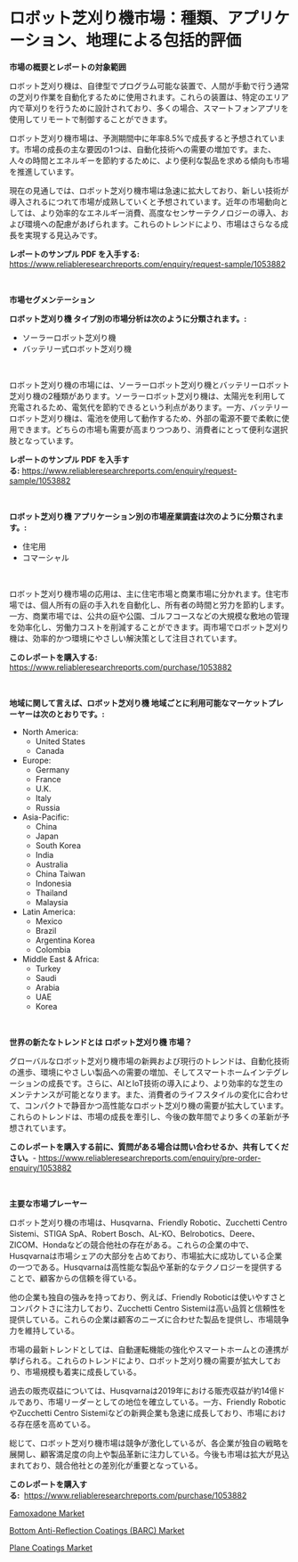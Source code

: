 <p><h1>ロボット芝刈り機市場：種類、アプリケーション、地理による包括的評価</h1></p><p><strong>市場の概要とレポートの対象範囲</strong></p>
<p><p>ロボット芝刈り機は、自律型でプログラム可能な装置で、人間が手動で行う通常の芝刈り作業を自動化するために使用されます。これらの装置は、特定のエリア内で草刈りを行うために設計されており、多くの場合、スマートフォンアプリを使用してリモートで制御することができます。</p><p>ロボット芝刈り機市場は、予測期間中に年率8.5%で成長すると予想されています。市場の成長の主な要因の1つは、自動化技術への需要の増加です。また、人々の時間とエネルギーを節約するために、より便利な製品を求める傾向も市場を推進しています。</p><p>現在の見通しでは、ロボット芝刈り機市場は急速に拡大しており、新しい技術が導入されるにつれて市場が成熟していくと予想されています。近年の市場動向としては、より効率的なエネルギー消費、高度なセンサーテクノロジーの導入、および環境への配慮があげられます。これらのトレンドにより、市場はさらなる成長を実現する見込みです。</p></p>
<p><strong>レポートのサンプル PDF を入手する:</strong> <a href="https://www.reliableresearchreports.com/enquiry/request-sample/1053882">https://www.reliableresearchreports.com/enquiry/request-sample/1053882</a></p>
<p>&nbsp;</p>
<p><strong>市場セグメンテーション</strong></p>
<p><strong>ロボット芝刈り機 タイプ別の市場分析は次のように分類されます。:</strong></p>
<p><ul><li>ソーラーロボット芝刈り機</li><li>バッテリー式ロボット芝刈り機</li></ul></p>
<p>&nbsp;</p>
<p><p>ロボット芝刈り機の市場には、ソーラーロボット芝刈り機とバッテリーロボット芝刈り機の2種類があります。ソーラーロボット芝刈り機は、太陽光を利用して充電されるため、電気代を節約できるという利点があります。一方、バッテリーロボット芝刈り機は、電池を使用して動作するため、外部の電源不要で柔軟に使用できます。どちらの市場も需要が高まりつつあり、消費者にとって便利な選択肢となっています。</p></p>
<p><strong>レポートのサンプル PDF を入手する:</strong>&nbsp;<a href="https://www.reliableresearchreports.com/enquiry/request-sample/1053882">https://www.reliableresearchreports.com/enquiry/request-sample/1053882</a></p>
<p>&nbsp;</p>
<p><strong> ロボット芝刈り機 アプリケーション別の市場産業調査は次のように分類されます。:</strong></p>
<p><ul><li>住宅用</li><li>コマーシャル</li></ul></p>
<p>&nbsp;</p>
<p><p>ロボット芝刈り機市場の応用は、主に住宅市場と商業市場に分かれます。住宅市場では、個人所有の庭の手入れを自動化し、所有者の時間と労力を節約します。一方、商業市場では、公共の庭や公園、ゴルフコースなどの大規模な敷地の管理を効率化し、労働力コストを削減することができます。両市場でロボット芝刈り機は、効率的かつ環境にやさしい解決策として注目されています。</p></p>
<p><strong>このレポートを購入する:</strong>&nbsp; <a href="https://www.reliableresearchreports.com/purchase/1053882">https://www.reliableresearchreports.com/purchase/1053882</a></p>
<p>&nbsp;</p>
<p><strong>地域に関して言えば、ロボット芝刈り機 地域ごとに利用可能なマーケットプレーヤーは次のとおりです。:</strong></p>
<p><ul>
    <li>
        North America:
        <ul>
            <li>United States</li>
            <li>Canada</li>
        </ul>
    </li>
    <li>
        Europe:
        <ul>
            <li>Germany</li>
            <li>France</li>
            <li>U.K.</li>
            <li>Italy</li>
            <li>Russia</li>
        </ul>
    </li>
    <li>
        Asia-Pacific:
        <ul>
            <li>China</li>
            <li>Japan</li>
            <li>South Korea</li>
            <li>India</li>
            <li>Australia</li>
            <li>China Taiwan</li>
            <li>Indonesia</li>
            <li>Thailand</li>
            <li>Malaysia</li>
        </ul>
    </li>
    <li>
        Latin America:
        <ul>
            <li>Mexico</li>
            <li>Brazil</li>
            <li>Argentina Korea</li>
            <li>Colombia</li>
        </ul>
    </li>
    <li>
        Middle East & Africa:
        <ul>
            <li>Turkey</li>
            <li>Saudi</li>
            <li>Arabia</li>
            <li>UAE</li>
            <li>Korea</li>
        </ul>
    </li>
    </ul></p>
<p>&nbsp;</p>
<p><strong>世界の新たなトレンドとは ロボット芝刈り機 市場？</strong></p>
<p><p>グローバルなロボット芝刈り機市場の新興および現行のトレンドは、自動化技術の進歩、環境にやさしい製品への需要の増加、そしてスマートホームインテグレーションの成長です。さらに、AIとIoT技術の導入により、より効率的な芝生のメンテナンスが可能となります。また、消費者のライフスタイルの変化に合わせて、コンパクトで静音かつ高性能なロボット芝刈り機の需要が拡大しています。これらのトレンドは、市場の成長を牽引し、今後の数年間でより多くの革新が予想されています。</p></p>
<p><strong>このレポートを購入する前に、質問がある場合は問い合わせるか、共有してください。</strong>- <a href="https://www.reliableresearchreports.com/enquiry/pre-order-enquiry/1053882">https://www.reliableresearchreports.com/enquiry/pre-order-enquiry/1053882</a></p>
<p>&nbsp;</p>
<p><strong>主要な市場プレーヤー</strong></p>
<p><p>ロボット芝刈り機の市場は、Husqvarna、Friendly Robotic、Zucchetti Centro Sistemi、STIGA SpA、Robert Bosch、AL-KO、Belrobotics、Deere、ZICOM、Hondaなどの競合他社の存在がある。これらの企業の中で、Husqvarnaは市場シェアの大部分を占めており、市場拡大に成功している企業の一つである。Husqvarnaは高性能な製品や革新的なテクノロジーを提供することで、顧客からの信頼を得ている。</p><p>他の企業も独自の強みを持っており、例えば、Friendly Roboticは使いやすさとコンパクトさに注力しており、Zucchetti Centro Sistemiは高い品質と信頼性を提供している。これらの企業は顧客のニーズに合わせた製品を提供し、市場競争力を維持している。</p><p>市場の最新トレンドとしては、自動運転機能の強化やスマートホームとの連携が挙げられる。これらのトレンドにより、ロボット芝刈り機の需要が拡大しており、市場規模も着実に成長している。</p><p>過去の販売収益については、Husqvarnaは2019年における販売収益が約14億ドルであり、市場リーダーとしての地位を確立している。一方、Friendly RoboticやZucchetti Centro Sistemiなどの新興企業も急速に成長しており、市場における存在感を高めている。</p><p>総じて、ロボット芝刈り機市場は競争が激化しているが、各企業が独自の戦略を展開し、顧客満足度の向上や製品革新に注力している。今後も市場は拡大が見込まれており、競合他社との差別化が重要となっている。</p></p>
<p><strong>このレポートを購入する:</strong>&nbsp;&nbsp;<a href="https://www.reliableresearchreports.com/purchase/1053882">https://www.reliableresearchreports.com/purchase/1053882</a></p>
<p><p><a href="https://view.publitas.com/reportprime-1/famoxadone-market-research-report-provides-critical-insights-that-can-help-shape-business-development-and-investment-strategies/">Famoxadone Market</a></p><p><a href="https://view.publitas.com/reportprime-1/bottom-anti-reflection-coatings-barc-market-size-share-trends-analysis-report-by-application-regional-outlook-competitive-strategies-and-segment-forecasts-2023-2030/">Bottom Anti-Reflection Coatings (BARC) Market</a></p><p><a href="https://view.publitas.com/reportprime-1/plane-coatings-market-research-report-forecasted-for-period-from-2023-2030-by-market-type-market-application-and-region/">Plane Coatings Market</a></p></p>
